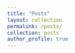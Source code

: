 ```yaml
---
title: "Posts"
layout: collection
permalink: /posts/
collection: posts
author_profile: true
---
```

